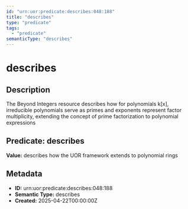 ```yaml
---
id: "urn:uor:predicate:describes:048:188"
title: "describes"
type: "predicate"
tags:
  - "predicate"
semanticType: "describes"
---
```


# describes

## Description

The Beyond Integers resource describes how for polynomials k[x], irreducible polynomials serve as primes and exponents represent factor multiplicity, extending the concept of prime factorization to polynomial expressions

## Predicate: describes

**Value:** describes how the UOR framework extends to polynomial rings

## Metadata

- **ID:** urn:uor:predicate:describes:048:188
- **Semantic Type:** describes
- **Created:** 2025-04-22T00:00:00Z
